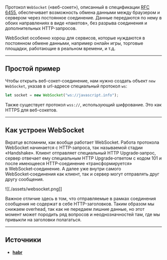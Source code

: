 Протокол `WebSocket` («веб-сокет»), описанный в спецификации [RFC 6455](http://tools.ietf.org/html/rfc6455), обеспечивает возможность обмена данными между браузером и сервером через постоянное соединение. Данные передаются по нему в обоих направлениях в виде «пакетов», без разрыва соединения и дополнительных HTTP-запросов.

WebSocket особенно хорош для сервисов, которые нуждаются в постоянном обмене данными, например онлайн игры, торговые площадки, работающие в реальном времени, и т.д.

---

## Простой пример

Чтобы открыть веб-сокет-соединение, нам нужно создать объект `new WebSocket`, указав в url-адресе специальный протокол `ws`:

```javascript
let socket = new WebSocket("ws://javascript.info");
```

Также существует протокол `wss://`, использующий шифрование. Это как HTTPS для веб-сокетов.

---

## Как устроен WebSocket

Вкратце вспомним, как вообще работает WebSocket. Работа протокола WebSocket начинается с HTTP‑запроса, так называемой стадии «Handshake». Клиент отправляет специальный HTTP Upgrade‑запрос, сервер отвечает ему специальным HTTP Upgrade‑ответом с кодом 101 и после имеющееся HTTP‑соединение «трансформируется» в WebSocket‑соединение. А далее уже внутри самого WebSocket‑соединения как клиент, так и сервер могут отправлять друг другу сообщения.

![[./assets/websocket.png]]

Важное отличие здесь в том, что отправляемые в рамках соединения сообщения не содержат в себе HTTP-заголовков. Таким образом мы снижаем overhead, так как не передаем лишние данные, но этот момент может породить ряд вопросов и неоднозначностей там, где мы привыкли на заголовки полагаться.

---

## Источники
- #### [habr](https://habr.com/ru/articles/790272/)